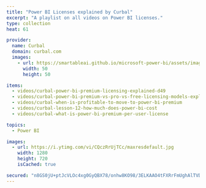 ```yaml
---
title: "Power BI Licenses explained by Curbal"
excerpt: "A playlist on all videos on Power BI licenses."
type: collection
heat: 61

provider:
  name: Curbal
  domain: curbal.com
  images:
    - url: https://smartableai.github.io/microsoft-power-bi/assets/images/organizations/curbal.com-50x50.jpg
      width: 50
      height: 50

items:
  - videos/curbal-power-bi-premium-licensing-explained-d49
  - videos/curbal-power-bi-premium-vs-pro-vs-free-licensing-models-explained
  - videos/curbal-when-is-profitable-to-move-to-power-bi-premium
  - videos/curbal-lesson-12-how-much-does-power-bi-cost
  - videos/curbal-what-is-power-bi-premium-per-user-license

topics:
  - Power BI

images:
  - url: https://i.ytimg.com/vi/CQczRrUjTCc/maxresdefault.jpg
    width: 1280
    height: 720
    isCached: true

secured: "n8GS0jU+ptJcVLOc4xg0GyQBX78/onhw8KO98/3ELKAAO4tFXRrFmUghAlTVDGszbdNpM0ZQLVlp1AXV62yRVeGKaizr/rhPw44WQCBCGptkFvK4uz3BAK0WQeCeIevq4n4zmGgZFTurYEejDrKHUPRQdYneL7ReFAZyTQULgIQYYcuOlIBjAHqATs7NO2WGLDKFEoHGzMVSZ3+keGbN7AzK4nemUgbUmhNJx9d6r63KHE4ek1VS72jdM/d9OjDOaOPwDq19ZGH/PmQH05ZEStUG2FMYvGdwSN7i1JammCi4gSzllL+xMD/EahbwpKL50Tighmmj+y18/QnKQqADDtNJcsNQbAjSN3hIph35lcM=;M7WdKeHLwoVDJEnoWxp6LQ=="
---
```


